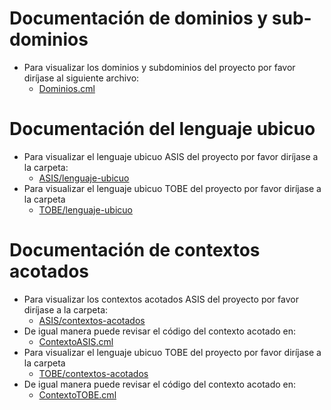 # Documentación de dominios y sub-dominios
* Para visualizar los dominios y subdominios del proyecto por favor diríjase al siguiente archivo:
    * [Dominios.cml](/src/salud-tech-los-alpes/Dominios.cml)

# Documentación del lenguaje ubicuo
* Para visualizar el lenguaje ubicuo ASIS del proyecto por favor diríjase a la carpeta: 
    * [ASIS/lenguaje-ubicuo](../entrega-1/ASIS/lenguaje-ubicuo)
* Para visualizar el lenguaje ubicuo TOBE del proyecto por favor diríjase a la carpeta 
    * [TOBE/lenguaje-ubicuo](../entrega-1/TOBE/lenguaje-ubicuo) 

# Documentación de contextos acotados
* Para visualizar los contextos acotados ASIS del proyecto por favor diríjase a la carpeta: 
    * [ASIS/contextos-acotados](../entrega-1/ASIS/contextos-acotados)
* De igual manera puede revisar el código del contexto acotado en:
    * [ContextoASIS.cml](/src/salud-tech-los-alpes/ContextoASIS.cml)
* Para visualizar el lenguaje ubicuo TOBE del proyecto por favor diríjase a la carpeta 
    * [TOBE/contextos-acotados](../entrega-1/TOBE/contextos-acotados) 
* De igual manera puede revisar el código del contexto acotado en:
    * [ContextoTOBE.cml](/src/salud-tech-los-alpes/ContextoTOBE.cml)
